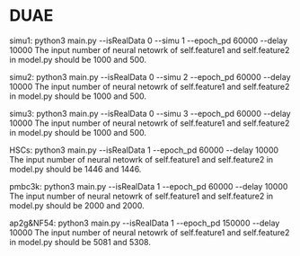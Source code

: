 # DUAE

simu1: python3 main.py --isRealData 0 --simu 1 --epoch_pd 60000 --delay 10000
The input number of neural netowrk of self.feature1 and self.feature2 in  model.py should be 1000 and 500.

simu2: python3 main.py --isRealData 0 --simu 2 --epoch_pd 60000 --delay 10000
The input number of neural netowrk of self.feature1 and self.feature2 in  model.py should be 1000 and 500.

simu3: python3 main.py --isRealData 0 --simu 3 --epoch_pd 60000 --delay 10000
The input number of neural netowrk of self.feature1 and self.feature2 in  model.py should be 1000 and 500.

HSCs: python3 main.py --isRealData 1 --epoch_pd 60000 --delay 10000
The input number of neural netowrk of self.feature1 and self.feature2 in  model.py should be 1446 and 1446.

pmbc3k: python3 main.py --isRealData 1 --epoch_pd 60000 --delay 10000
The input number of neural netowrk of self.feature1 and self.feature2 in  model.py should be 2000 and 2000.

ap2g&NF54: python3 main.py --isRealData 1 --epoch_pd 150000 --delay 10000
The input number of neural netowrk of self.feature1 and self.feature2 in  model.py should be 5081 and 5308.
